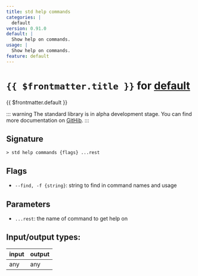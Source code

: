 ```yaml
---
title: std help commands
categories: |
  default
version: 0.91.0
default: |
  Show help on commands.
usage: |
  Show help on commands.
feature: default
---
```

<!-- This file is automatically generated. Please edit the command in https://github.com/nushell/nushell instead. -->

# `{{ $frontmatter.title }}` for [default](/commands/categories/default.md)

<div class='command-title'>{{ $frontmatter.default }}</div>


::: warning
The standard library is in alpha development stage. You can find more documentation on [GitHib](https://github.com/nushell/nushell/tree/main/crates/nu-std).
:::
## Signature

```> std help commands {flags} ...rest```

## Flags

 -  `--find, -f {string}`: string to find in command names and usage

## Parameters

 -  `...rest`: the name of command to get help on


## Input/output types:

| input | output |
| ----- | ------ |
| any   | any    |
